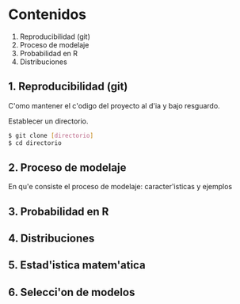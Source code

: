 # Contenidos
1. Reproducibilidad (git)
2. Proceso de modelaje
3. Probabilidad en R
4. Distribuciones

## 1. Reproducibilidad (git)
C'omo mantener el c'odigo del proyecto al d'ia y bajo resguardo.

Establecer un directorio. 
```sh
$ git clone [directorio]
$ cd directorio
```

## 2. Proceso de modelaje
En qu'e consiste el proceso de modelaje: caracter'isticas y ejemplos

## 3. Probabilidad en R

## 4. Distribuciones

## 5. Estad'istica matem'atica

## 6. Selecci'on de modelos

## 
